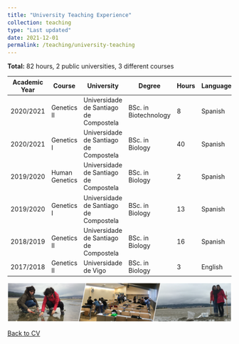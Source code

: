 ```yaml
---
title: "University Teaching Experience"
collection: teaching
type: "Last updated"
date: 2021-12-01
permalink: /teaching/university-teaching
---
```


**Total:** 82 hours, 2 public universities, 3 different courses

| Academic Year  | Course | University | Degree | Hours | Language | Country |
| ------------- | ------------- | ------------- |------------- |------------- | ------------- | ------------- |
| 2020/2021 | Genetics II |  Universidade de Santiago de Compostela | BSc. in Biotechnology | 8 | Spanish | Spain |
| 2020/2021 | Genetics I |  Universidade de Santiago de Compostela | BSc. in Biology | 40 | Spanish | Spain |
| 2019/2020 | Human Genetics |  Universidade de Santiago de Compostela | BSc. in Biology | 2 | Spanish | Spain |
| 2019/2020 | Genetics I |  Universidade de Santiago de Compostela | BSc. in Biology | 13 | Spanish | Spain |
| 2018/2019 | Genetics II |  Universidade de Santiago de Compostela | BSc. in Biology | 16 | Spanish | Spain |
| 2017/2018 | Genetics II |  Universidade de Vigo | BSc. in Biology | 3 | English | Spain |

<img src='/images/Tira_FotosTeaching-noNames_AliciaLBruzos.png'>  

[Back to CV](https://albruzos.github.io/cv/)

